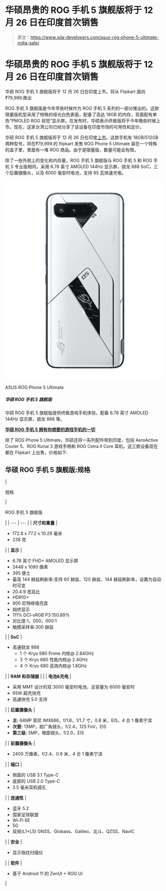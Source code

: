 # 华硕昂贵的 ROG 手机 5 旗舰版将于 12 月 26 日在印度首次销售

> 原文：<https://www.xda-developers.com/asus-rog-phone-5-ultimate-india-sale/>

# 华硕昂贵的 ROG 手机 5 旗舰版将于 12 月 26 日在印度首次销售

华硕 ROG 手机 5 旗舰版将于 12 月 26 日在印度上市。将从 Flipkart 面向₹79,999.推出

ROG 手机 5 旗舰版是今年早些时候作为 ROG 手机 5 系列的一部分推出的。这款限量版机型采用了特殊的哑光白色表面，配备了高达 18GB 的内存，背面配有单色“PMOLED ROG 视觉”显示屏。在发布时，华硕表示终极版将于今年晚些时候上市。现在，这家台湾公司已经分享了该设备在印度市场的可用性和定价。

华硕 ROG 手机 5 旗舰版将于 12 月 26 日在印度[上市](https://rog.asus.com/phones/rog-phone-5-ultimate-model/)。这款手机有 18GB/512GB 两种型号，将在₹79,999.的 flipkart 发售 ROG Phone 5 Ultimate 装在一个特殊的盒子里，里面有一堆 ROG 商品。由于是限量版，数量可能会有限。

除了一些外观上的变化和内存量，ROG 手机 5 旗舰版与 ROG 手机 5 和 ROG 手机 5 专业版相同，采用 6.78 英寸 AMOLED 144Hz 显示屏，骁龙 888 SoC，三个后置摄像头，以及 6000 毫安时电池，支持 65 瓦快速充电。

 <picture>![The ASUS ROG Phone 5 Ultimate offers an ultimate gaming phone experience, feauring a 6.78-inch AMOLED 144Hz display, Snapdragon 888, and more.](img/09f23789ce8bd9e94735972f7b2cb9d7.png)</picture> 

ASUS ROG Phone 5 Ultimate

##### 华硕 ROG 手机 5 旗舰版

华硕 ROG 手机 5 旗舰版提供终极游戏手机体验，配备 6.78 英寸 AMOLED 144Hz 显示屏，骁龙 888 等。

**[华硕 ROG 手机 5 拥有你想要的游戏手机的一切](https://www.xda-developers.com/asus-rog-phone-5-review/)**

除了 ROG Phone 5 Ultimate，华硕还将一系列配件带到印度，包括 AeroActive Cooler 5、ROG Kunai 3 游戏手柄和 ROG Cetra II Core 耳机。这三款设备现在都在 Flipkart 上出售，价格如下:

## 华硕 ROG 手机 5 旗舰版:规格

| 

规格

 | 

ROG 手机 5 旗舰版

 |
| --- | --- |
| **尺寸和重量** | 

*   172.8 x 77.2 x 10.29 毫米
*   238 克

 |
| **显示** | 

*   6.78 英寸 FHD+ AMOLED 显示屏
*   2448 x 1080 像素
*   395 便士
*   最高 144 赫兹刷新率:支持 60 赫兹、120 赫兹、144 赫兹刷新率，设置为自动时可变
*   20.4:9 宽高比
*   HDR10+
*   800 尼特峰值亮度
*   始终显示
*   111% DCI-sRGB P3:150.89%
*   对比度:1，000，000:1
*   触摸采样率:300 赫兹

 |
| **SoC** | 

*   高通骁龙 888
    *   1 个 Kryo 680 Prime 内核@ 2.84GHz
    *   3 个 Kryo 680 性能内核@ 2.4GHz
    *   4 个 Kryo 680 高效内核@ 1.8GHz

 |
| **RAM 和存储器** |  |
| **电池&充电** | 

*   采用 MMT 设计的双 3000 毫安时电池，总容量为 6000 毫安时
*   65W 超充快充
*   高通快充 5.0 支持

 |
| **后置摄像头** | 

*   **主:** 64MP 索尼 IMX686，f/1.8，1/1.7 寸，0.8 米，EIS，4 合 1 像素宁滨
*   **次要:** 13MP，超广角镜头，f/2.4，125 FoV，EIS
*   **第三级:** 5MP，微距镜头，f/2.0，EIS

 |
| **前置摄像头** | 

*   2400 万像素、f/2.4、0.9 米、4 合 1 像素宁滨

 |
| **端口** | 

*   侧面的 USB 3.1 Type-C
*   底部的 USB 2.0 Type-C
*   3.5 毫米耳机插孔

 |
| **连通性** | 

*   蓝牙 5.2
*   国家足球联盟
*   Wi-Fi 6E
*   5G
*   双频(L1+L5) GNSS、Globass、Galileo、北斗、QZSS、NavIC

 |
| **安全** | 

*   显示指纹扫描仪

 |
| **软件** | 

*   基于 Android 11 的 ZenUI + ROG UI

 |